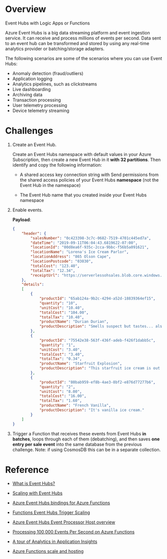 # Overview
Event Hubs with Logic Apps or Functions

Azure Event Hubs is a big data streaming platform and event ingestion service. It can receive and process millions of events per second. Data sent to an event hub can be transformed and stored by using any real-time analytics provider or batching/storage adapters.

The following scenarios are some of the scenarios where you can use Event Hubs:

* Anomaly detection (fraud/outliers)
* Application logging
* Analytics pipelines, such as clickstreams
* Live dashboarding
* Archiving data
* Transaction processing
* User telemetry processing
* Device telemetry streaming

# Challenges

1. Create an Event Hub.

    Create an Event Hubs namespace with default values in your Azure
    Subscription, then create a new Event Hub in it **with 32 partitions**.
    Then identify and copy the following information:

    * A shared access key connection string with Send permissions from the
    shared access policies of your Event Hubs **namespace** (not the Event
    Hub in the namespace)

    * The Event Hub name that you created inside your Event Hubs namespace

2. Enable events.

    **Payload**:

    ```JSON
    {
        "header": {
            "salesNumber": "0c423398-3c7c-0682-7519-4701c445ed7a",
            "dateTime": "2019-09-11T06:04:43.6819622-07:00",
            "locationId": "00d8ea6f-935c-2cca-9bbc-f56b5a091621",
            "locationName": "Lorena's Ice Cream Parlor",
            "locationAddress": "865 Olson Cape",
            "locationPostcode": "03030",
            "totalCost": "123.40",
            "totalTax": "12.34",
            "receiptUrl": "https://serverlessohsales.blob.core.windows.net/TheReceipt.pdf"
        },
        "details":
        [
            {
                "productId": "65ab124a-9b2c-4294-a52d-18839364ef15",
                "quantity": "10",
                "unitCost": "10.40",
                "totalCost": "104.00",
                "totalTax": "10.40",
                "productName": "Durian Durian",
                "productDescription": "Smells suspect but tastes... also suspect."
            },
            {
                "productId": "75542e38-563f-436f-adeb-f426f1dabb5c",
                "quantity": "1",
                "unitCost": "3.40",
                "totalCost": "3.40",
                "totalTax": "0.34",
                "productName": "Starfruit Explosion",
                "productDescription": "This starfruit ice cream is out of this world!"
            },
            {
                "productId": "80bab959-ef8b-4ae3-8bf2-e876d77277b6",
                "quantity": "2",
                "unitCost": "8.00",
                "totalCost": "16.00",
                "totalTax": "1.60",
                "productName": "French Vanilla",
                "productDescription": "It's vanilla ice cream."
            }
        ]
    }
    ```

2. Trigger a Function that receives these events from Event Hubs **in batches**, loops through each of them (debatching), and then saves **one entry per sale event** into the same database from the previous challenge. Note: if using CosmosDB this can be in a separate collection.

# Reference

* [What is Event Hubs?](https://docs.microsoft.com/en-us/azure/event-hubs/event-hubs-about)

* [Scaling with Event Hubs](https://docs.microsoft.com/azure/event-hubs/event-hubs-scalability)

* [Azure Event Hubs bindings for Azure Functions](https://docs.microsoft.com/azure/azure-functions/functions-bindings-event-hubs)

* [Functions Event Hubs Trigger Scaling](https://docs.microsoft.com/azure/azure-functions/functions-bindings-event-hubs#trigger---scaling)

* [Azure Event Hubs Event Processor Host overview](https://docs.microsoft.com/azure/event-hubs/event-hubs-event-processor-host)

* [Processing 100,000 Events Per Second on Azure Functions](https://blogs.msdn.microsoft.com/appserviceteam/2017/09/19/processing-100000-events-per-second-on-azure-functions/)

* [A tour of Analytics in Application Insights](https://docs.microsoft.com/azure/application-insights/app-insights-analytics-tour)

* [Azure Functions scale and hosting](https://docs.microsoft.com/azure/azure-functions/functions-scale)